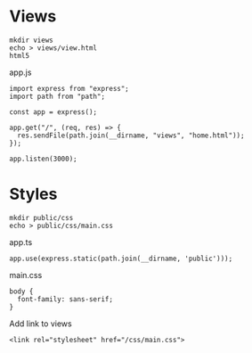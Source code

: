 # Views
`mkdir views`\
`echo > views/view.html`\
`html5`

app.js
```
import express from "express";
import path from "path";

const app = express();

app.get("/", (req, res) => {
  res.sendFile(path.join(__dirname, "views", "home.html"));
});

app.listen(3000);
```

# Styles
`mkdir public/css`\
`echo > public/css/main.css`

app.ts
```
app.use(express.static(path.join(__dirname, 'public')));
```

main.css
```
body {
  font-family: sans-serif;
}
```
Add link to views
```
<link rel="stylesheet" href="/css/main.css">
```
